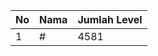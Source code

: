 | No | Nama            | Jumlah Level |
|----|-----------------|--------------|
| 1  | #    |    4581        |
